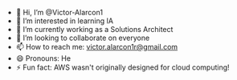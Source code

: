 - 👋 Hi, I’m @Victor-Alarcon1
- 👀 I’m interested in learning IA
- 🌱 I’m currently working as a Solutions Architect  
- 💞️ I’m looking to collaborate on everyone
- 📫 How to reach me: victor.alarcon1r@gmail.com
- 😄 Pronouns: He
- ⚡ Fun fact: AWS wasn't originally designed for cloud computing!

<!---
Victor-Alarcon1/Victor-Alarcon1 is a ✨ special ✨ repository because its `README.md` (this file) appears on your GitHub profile.
You can click the Preview link to take a look at your changes.
--->
